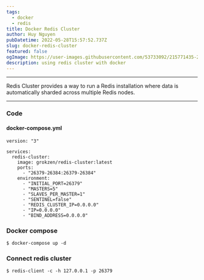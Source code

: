 ```yaml
---
tags:
  - docker
  - redis
title: Docker Redis Cluster
author: Huy Nguyen
pubDatetime: 2022-05-28T15:57:52.737Z
slug: docker-redis-cluster
featured: false
ogImage: https://user-images.githubusercontent.com/53733092/215771435-25408246-2309-4f8b-a781-1f3d93bdf0ec.png
description: using redis cluster with docker
---
```


---

Redis Cluster provides a way to run a Redis installation
where data is automatically sharded across multiple Redis nodes.

---

### Code

#### docker-compose.yml

```
version: "3"

services:
  redis-cluster:
    image: grokzen/redis-cluster:latest
    ports:
      - "26379-26384:26379-26384"
    environment:
      - "INITIAL_PORT=26379"
      - "MASTERS=5"
      - "SLAVES_PER_MASTER=1"
      - "SENTINEL=false"
      - "REDIS_CLUSTER_IP=0.0.0.0"
      - "IP=0.0.0.0"
      - "BIND_ADDRESS=0.0.0.0"
```

### Docker compose

```
$ docker-compose up -d
```

### Connect redis cluster

```
$ redis-client -c -h 127.0.0.1 -p 26379
```

